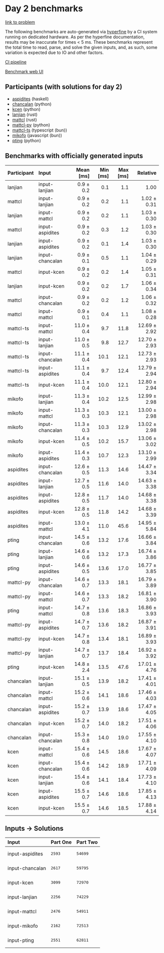 # Day 2 benchmarks

[link to problem](https://adventofcode.com/2023/day/2)

The following benchmarks are auto-generated via
[hyperfine](https://github.com/sharkdp/hyperfine) by a CI system running on
dedicated hardware. As per the hyperfine documentation, results may be
inaccurate for times < 5 ms. These benchmarks represent the total time to read,
parse, and solve the given inputs, and, as such, some variation is expected due
to IO and other factors.

[CI pipeline](http://ci.papercode.net:8080/teams/main/pipelines/aoc2023)

[Benchmark web UI](https://aoc.ancalagon.black)


## Participants (with solutions for day 2)

- [aspidites](https://github.com/aspidites/aoc2023) (haskell)
- [chancalan](https://github.com/chancalan/aoc2023) (python)
- [kcen](https://github.com/kcen/aoc2023) (python)
- [lanjian](https://github.com/lanjian/aoc-2023) (rust)
- [mattcl](https://github.com/mattcl/aoc2023) (rust)
- [mattcl-py](https://github.com/mattcl/aoc2023-py) (python)
- [mattcl-ts](https://github.com/mattcl/aoc2023-js) (typescript (bun))
- [mikofo](https://github.com/mikofo/advent-of-code-2023) (javascript (bun))
- [pting](https://github.com/pting/aoc2023) (python)


## Benchmarks with officially generated inputs

| Participant | Input | Mean [ms] | Min [ms] | Max [ms] | Relative |
|:---|:---|---:|---:|---:|---:|
| lanjian | input-lanjian | 0.9 ± 0.2 | 0.1 | 1.1 | 1.00 |
| mattcl | input-lanjian | 0.9 ± 0.2 | 0.2 | 1.1 | 1.02 ± 0.31 |
| lanjian | input-mattcl | 0.9 ± 0.2 | 0.2 | 1.1 | 1.03 ± 0.30 |
| mattcl | input-aspidites | 0.9 ± 0.2 | 0.3 | 1.2 | 1.03 ± 0.30 |
| lanjian | input-aspidites | 0.9 ± 0.2 | 0.1 | 1.4 | 1.03 ± 0.30 |
| lanjian | input-chancalan | 0.9 ± 0.1 | 0.5 | 1.1 | 1.04 ± 0.29 |
| mattcl | input-kcen | 0.9 ± 0.2 | 0.2 | 1.4 | 1.05 ± 0.31 |
| lanjian | input-kcen | 0.9 ± 0.2 | 0.2 | 1.7 | 1.06 ± 0.34 |
| mattcl | input-chancalan | 0.9 ± 0.2 | 0.2 | 1.2 | 1.06 ± 0.32 |
| mattcl | input-mattcl | 0.9 ± 0.1 | 0.4 | 1.1 | 1.08 ± 0.28 |
| mattcl-ts | input-mattcl | 11.0 ± 0.4 | 9.7 | 11.8 | 12.69 ± 2.92 |
| mattcl-ts | input-lanjian | 11.0 ± 0.5 | 9.8 | 12.7 | 12.70 ± 2.93 |
| mattcl-ts | input-chancalan | 11.1 ± 0.4 | 10.1 | 12.1 | 12.73 ± 2.93 |
| mattcl-ts | input-aspidites | 11.1 ± 0.4 | 9.7 | 12.4 | 12.79 ± 2.94 |
| mattcl-ts | input-kcen | 11.1 ± 0.4 | 10.0 | 12.1 | 12.80 ± 2.94 |
| mikofo | input-lanjian | 11.3 ± 0.4 | 10.2 | 12.5 | 12.99 ± 2.98 |
| mikofo | input-mattcl | 11.3 ± 0.3 | 10.3 | 12.1 | 13.00 ± 2.98 |
| mikofo | input-chancalan | 11.3 ± 0.3 | 10.3 | 12.9 | 13.02 ± 2.98 |
| mikofo | input-kcen | 11.4 ± 0.5 | 10.2 | 15.7 | 13.06 ± 3.02 |
| mikofo | input-aspidites | 11.4 ± 0.3 | 10.7 | 12.3 | 13.10 ± 2.99 |
| aspidites | input-chancalan | 12.6 ± 0.5 | 11.3 | 14.6 | 14.47 ± 3.34 |
| aspidites | input-lanjian | 12.7 ± 0.5 | 11.6 | 14.0 | 14.63 ± 3.38 |
| aspidites | input-aspidites | 12.8 ± 0.5 | 11.7 | 14.0 | 14.68 ± 3.38 |
| aspidites | input-kcen | 12.8 ± 0.5 | 11.8 | 14.2 | 14.68 ± 3.39 |
| aspidites | input-mattcl | 13.0 ± 4.1 | 11.0 | 45.6 | 14.95 ± 5.84 |
| pting | input-chancalan | 14.5 ± 0.6 | 13.2 | 17.6 | 16.66 ± 3.84 |
| pting | input-lanjian | 14.6 ± 0.6 | 13.2 | 17.3 | 16.74 ± 3.86 |
| pting | input-aspidites | 14.6 ± 0.5 | 13.6 | 17.0 | 16.77 ± 3.85 |
| mattcl-py | input-chancalan | 14.6 ± 0.7 | 13.3 | 18.1 | 16.79 ± 3.89 |
| mattcl-py | input-mattcl | 14.6 ± 0.7 | 13.3 | 18.2 | 16.81 ± 3.90 |
| pting | input-mattcl | 14.7 ± 0.8 | 13.6 | 18.3 | 16.86 ± 3.93 |
| mattcl-py | input-aspidites | 14.7 ± 0.7 | 13.6 | 18.2 | 16.87 ± 3.91 |
| mattcl-py | input-kcen | 14.7 ± 0.8 | 13.4 | 18.1 | 16.89 ± 3.93 |
| mattcl-py | input-lanjian | 14.7 ± 0.7 | 13.7 | 18.4 | 16.92 ± 3.92 |
| pting | input-kcen | 14.8 ± 2.4 | 13.5 | 47.6 | 17.01 ± 4.76 |
| chancalan | input-lanjian | 15.1 ± 0.5 | 13.9 | 18.2 | 17.41 ± 4.01 |
| chancalan | input-mattcl | 15.2 ± 0.6 | 14.1 | 18.6 | 17.46 ± 4.03 |
| chancalan | input-aspidites | 15.2 ± 0.7 | 13.9 | 18.6 | 17.47 ± 4.05 |
| chancalan | input-kcen | 15.2 ± 0.7 | 14.0 | 18.2 | 17.51 ± 4.06 |
| chancalan | input-chancalan | 15.3 ± 0.8 | 14.0 | 19.0 | 17.55 ± 4.10 |
| kcen | input-mattcl | 15.4 ± 0.6 | 14.5 | 18.6 | 17.67 ± 4.07 |
| kcen | input-chancalan | 15.4 ± 0.6 | 14.2 | 18.9 | 17.71 ± 4.09 |
| kcen | input-lanjian | 15.4 ± 0.6 | 14.1 | 18.4 | 17.73 ± 4.10 |
| kcen | input-aspidites | 15.5 ± 0.7 | 14.6 | 18.6 | 17.85 ± 4.13 |
| kcen | input-kcen | 15.5 ± 0.7 | 14.6 | 18.5 | 17.88 ± 4.14 |


## Inputs -> Solutions

| Input | Part One | Part Two |
|:---|:---|:---|
|input-aspidites|<pre>2593</pre>|<pre>54699</pre>|
|input-chancalan|<pre>2617</pre>|<pre>59795</pre>|
|input-kcen|<pre>3099</pre>|<pre>72970</pre>|
|input-lanjian|<pre>2256</pre>|<pre>74229</pre>|
|input-mattcl|<pre>2476</pre>|<pre>54911</pre>|
|input-mikofo|<pre>2162</pre>|<pre>72513</pre>|
|input-pting|<pre>2551</pre>|<pre>62811</pre>|